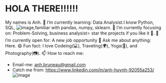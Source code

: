 # HOLA THERE!!!!!!
My names is Anh.
🌱 I’m currently learning: Data Analysist.I know Python, SQL, ![image](https://user-images.githubusercontent.com/114925589/198402867-7cc91a28-048a-49a7-8d11-4d70f57a12dd.png),familiar with pandas, numpy, sklearn.
🎯 I’m currently focusing on: Problem-Solving, business analysist⭐️ star the projects if you like it 🤩.
🤔 I’m currently open for: A new job opportunity
💬 Ask me about anything: Here.
😄 Fun fact: I love Codeing(💻), Traveling(🌍), Yoga(🚗), and Photography(📷).
📫 How to reach me:
- Email-me: anh.bruneau@gmail.com
- Catch me from: https://www.linkedin.com/in/anh-huynh-92055a253/
![image](https://user-images.githubusercontent.com/114925589/198402135-9277d5ad-07c8-42d2-b3ce-2a075b652cf9.png)
